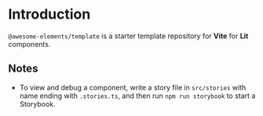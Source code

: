 # Introduction

`@awesome-elements/template` is a starter template repository for **Vite** for **Lit** components.

## Notes

- To view and debug a component, write a story file in `src/stories` with name ending with `.stories.ts`, and then run `npm run storybook` to start a Storybook.
